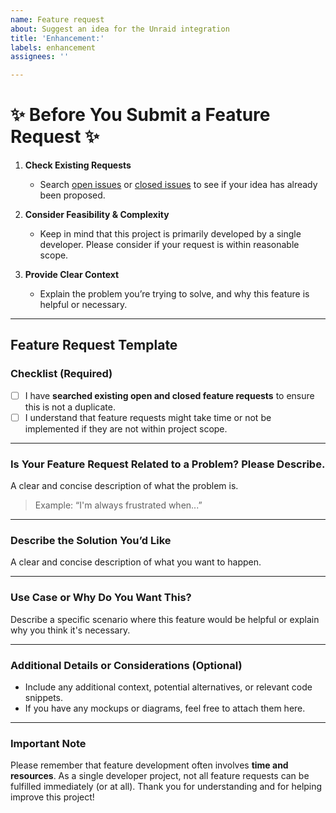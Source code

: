 ```yaml
---
name: Feature request
about: Suggest an idea for the Unraid integration
title: 'Enhancement:'
labels: enhancement
assignees: ''

---
```


# :sparkles: **Before You Submit a Feature Request** :sparkles:

1. **Check Existing Requests**  
   - Search [open issues](https://github.com/domalab/ha-unraid/labels/enhancement) or [closed issues](https://github.com/domalab/ha-unraid/issues?q=is%3Aclosed+label%3Aenhancement) to see if your idea has already been proposed.

2. **Consider Feasibility & Complexity**  
   - Keep in mind that this project is primarily developed by a single developer. Please consider if your request is within reasonable scope.

3. **Provide Clear Context**  
   - Explain the problem you’re trying to solve, and why this feature is helpful or necessary.

---

## **Feature Request Template**

### **Checklist (Required)**
- [ ] I have **searched existing open and closed feature requests** to ensure this is not a duplicate.  
- [ ] I understand that feature requests might take time or not be implemented if they are not within project scope.

---

### **Is Your Feature Request Related to a Problem? Please Describe.**
A clear and concise description of what the problem is.  
> Example: “I'm always frustrated when...”

---

### **Describe the Solution You’d Like**
A clear and concise description of what you want to happen.

---

### **Use Case or Why Do You Want This?**
Describe a specific scenario where this feature would be helpful or explain why you think it's necessary.

---

### **Additional Details or Considerations (Optional)**
- Include any additional context, potential alternatives, or relevant code snippets.
- If you have any mockups or diagrams, feel free to attach them here.

---

### **Important Note**
Please remember that feature development often involves **time and resources**. As a single developer project, not all feature requests can be fulfilled immediately (or at all). Thank you for understanding and for helping improve this project!
